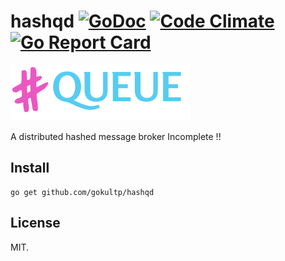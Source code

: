 # hashqd    [![GoDoc](https://godoc.org/github.com/gokultp/hashqd?status.svg)](https://godoc.org/github.com/gokultp/hashqd) [![Code Climate](https://codeclimate.com/github/gokultp/hashqd/badges/gpa.svg)](https://codeclimate.com/github/gokultp/hashqd) [![Go Report Card](https://goreportcard.com/badge/github.com/gokultp/hashqd)](https://goreportcard.com/report/github.com/gokultp/hashqd)
![](./assets/logo.png)

 A distributed hashed message broker
 Incomplete !!

## Install

```
go get github.com/gokultp/hashqd
```

## License

MIT.
